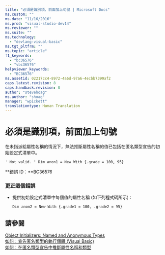 ```yaml
---
title: "必須是識別項，前面加上句號 | Microsoft Docs"
ms.custom: ""
ms.date: "11/16/2016"
ms.prod: "visual-studio-dev14"
ms.reviewer: ""
ms.suite: ""
ms.technology: 
  - "devlang-visual-basic"
ms.tgt_pltfrm: ""
ms.topic: "article"
f1_keywords: 
  - "bc36576"
  - "vbc36576"
helpviewer_keywords: 
  - "BC36576"
ms.assetid: 02217cc4-8972-4a6d-97a6-4ecbb7399af2
caps.latest.revision: 8
caps.handback.revision: 8
author: "stevehoag"
ms.author: "shoag"
manager: "wpickett"
translationtype: Human Translation
---
```

# 必須是識別項，前面加上句號
在未指派給屬性名稱的情況下，無法推斷屬性名稱的值已包括在匿名類型宣告的初始設定式清單中。  
  
```  
' Not valid. ' Dim anon1 = New With {.grade = 100, 95}  
```  
  
 **錯誤 ID︰**BC36576  
  
### 更正這個錯誤  
  
-   提供初始設定式清單中每個值的屬性名稱 \(如下列程式碼所示\)：  
  
    ```  
    Dim anon2 = New With {.grade1 = 100, .grade2 = 95}  
    ```  
  
## 請參閱  
 [Object Initializers: Named and Anonymous Types](../../visual-basic/programming-guide/language-features/objects-and-classes/object-initializers-named-and-anonymous-types.md)   
 [如何：宣告匿名類型的執行個體 \(Visual Basic\)](http://msdn.microsoft.com/zh-tw/119f616c-9bcd-4731-ac00-4285be5959f7)   
 [如何：在匿名類型宣告中推斷屬性名稱和類型](../../visual-basic/programming-guide/language-features/objects-and-classes/how-to-infer-property-names-and-types-in-anonymous-type-declarations.md)